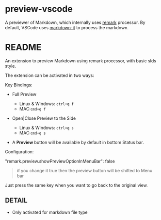 # preview-vscode

A previewer of Markdown, which internally uses [remark](https://github.com/remarkjs/remark) processor. By default, VSCode uses [markdown-it](https://github.com/markdown-it/markdown-it) to process the markdown.

# README

An extension to preview Markdown using remark processor, with basic slds style.

The extension can be activated in two ways:

Key Bindings:

* Full Preview
    - Linux & Windows: `ctrl+q f`
    - MAC:`cmd+q f`
* Open|Close Preview to the Side
    - Linux & Windows: `ctrl+q s`
    - MAC:`cmd+q s`

* A **Preview** button will be available by default in bottom Status bar.

Configuration:

"remark.preview.showPreviewOptionInMenuBar": false

> if you change it true then the preview button will be shifted to Menu bar

Just press the same key when you want to go back to the original view.

## DETAIL

+ Only activated for markdown file type